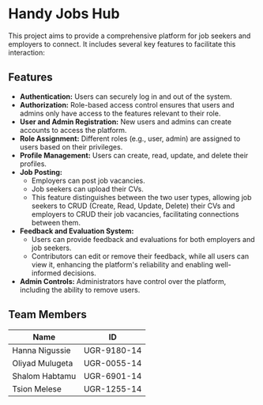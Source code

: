 # Handy Jobs Hub

This project aims to provide a comprehensive platform for job seekers and employers to connect. It includes several key features to facilitate this interaction:

## Features

- **Authentication:** Users can securely log in and out of the system.
- **Authorization:** Role-based access control ensures that users and admins only have access to the features relevant to their role.
- **User and Admin Registration:** New users and admins can create accounts to access the platform.
- **Role Assignment:** Different roles (e.g., user, admin) are assigned to users based on their privileges.
- **Profile Management:** Users can create, read, update, and delete their profiles.
- **Job Posting:** 
  - Employers can post job vacancies.
  - Job seekers can upload their CVs.
  - This feature distinguishes between the two user types, allowing job seekers to CRUD (Create, Read, Update, Delete) their CVs and employers to CRUD their job vacancies, facilitating connections between them.
- **Feedback and Evaluation System:**
  - Users can provide feedback and evaluations for both employers and job seekers.
  - Contributors can edit or remove their feedback, while all users can view it, enhancing the platform's reliability and enabling well-informed decisions.
- **Admin Controls:** Administrators have control over the platform, including the ability to remove users.

## Team Members

| Name            | ID            |
|-----------------|---------------|
| Hanna Nigussie  | UGR-9180-14   |
| Oliyad Mulugeta | UGR-0055-14   |
| Shalom Habtamu  | UGR-6901-14   |
| Tsion Melese    | UGR-1255-14   |
```
